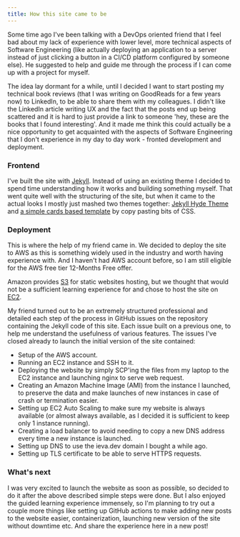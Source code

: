 ```yaml
---
title: How this site came to be
---
```


Some time ago I've been talking with a DevOps oriented friend that I feel bad about my lack of experience with lower level, more technical aspects of Software Engineering (like actually deploying an application to a server instead of just clicking a button in a CI/CD platform configured by someone else). He suggested to help and guide me through the process if I can come up with a project for myself. 

The idea lay dormant for a while, until I decided I want to start posting my technical book reviews (that I was writing on GoodReads for a few years now) to LinkedIn, to be able to share them with my colleagues. I didn't like the LinkedIn article writing UX and the fact that the posts end up being scattered and it is hard to just provide a link to someone 'hey, these are the books that I found interesting'. And it made me think this could actually be a nice opportunity to get acquainted with the aspects of Software Engineering that I don't experience in my day to day work - fronted development and deployment.

### Frontend

I've built the site with [Jekyll](https://jekyllrb.com/). Instead of using an existing theme I decided to spend time understanding how it works and building something myself. That went quite well with the structuring of the site, but when it came to the actual looks I mostly just mashed two themes together: [Jekyll Hyde Theme](https://jekyllthemes.io/theme/hyde) and [a simple cards based template](https://jekyllthemes.dev/a-simple-jekyll-template-card-based/) by copy pasting bits of CSS. 

### Deployment

This is where the help of my friend came in. We decided to deploy the site to AWS as this is something widely used in the industry and worth having experience with. And I haven't had AWS account before, so I am still eligible for the AWS free tier 12-Months Free offer. 

Amazon provides [S3](https://docs.aws.amazon.com/AmazonS3/latest/userguide/WebsiteHosting.html) for static websites hosting, but we thought that would not be a sufficient learning experience for and chose to host the site on [EC2](https://aws.amazon.com/ec2/?ec2-whats-new.sort-by=item.additionalFields.postDateTime&ec2-whats-new.sort-order=desc). 

My friend turned out to be an extremely structured professional and detailed each step of the process in GitHub issues on the repository containing the Jekyll code of this site. Each issue built on a previous one, to help me understand the usefulness of various features. The issues I've closed already to launch the initial version of the site contained:

- Setup of the AWS account.
- Running an EC2 instance and SSH to it.
- Deploying the website by simply SCP'ing the files from my laptop to the EC2 instance and launching nginx to serve web request.
- Creating an Amazon Machine Image (AMI) from the instance I launched, to preserve the data and make launches of new instances in case of crash or termination easier.
- Setting up EC2 Auto Scaling to make sure my website is always available (or almost always available, as I decided it is sufficient to keep only 1 instance running).
- Creating a load balancer to avoid needing to copy a new DNS address every time a new instance is launched.
- Setting up DNS to use the ieva.dev domain I bought a while ago.
- Setting up TLS certificate to be able to serve HTTPS requests.

### What's next

I was very excited to launch the website as soon as possible, so decided to do it after the above described simple steps were done. But I also enjoyed the guided learning experience immensely, so I'm planning to try out a couple more things like setting up GitHub actions to make adding new posts to the website easier, containerization, launching new version of the site without downtime etc. And share the experience here in a new post!